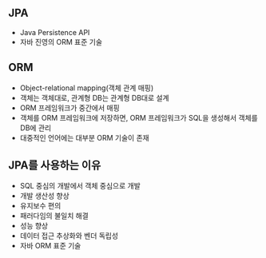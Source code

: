 ## JPA
* Java Persistence API
* 자바 진영의 ORM 표준 기술

## ORM
* Object-relational mapping(객체 관계 매핑)
* 객체는 객체대로, 관계형 DB는 관계형 DB대로 설계
* ORM 프레임워크가 중간에서 매핑
* 객체를 ORM 프레임워크에 저장하면, ORM 프레임워크가 SQL을 생성해서 객체를 DB에 관리
* 대중적인 언어에는 대부분 ORM 기술이 존재

## JPA를 사용하는 이유
* SQL 중심의 개발에서 객체 중심으로 개발
* 개발 생산성 향상
* 유지보수 편의
* 패러다임의 불일치 해결
* 성능 향상
* 데이터 접근 추상화와 벤더 독립성
* 자바 ORM 표준 기술
